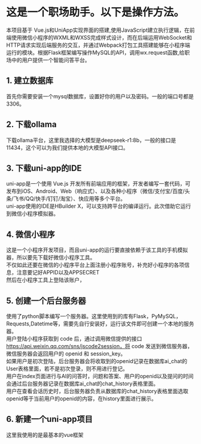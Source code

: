 # 这是一个职场助手。以下是操作方法。 <br />
本项目基于 Vue.js和UniApp实现界面的搭建,使用JavaScript建立执行逻辑，在前端使用微信小程序的WXML和WXSS完成样式设计，而在后端运用WebSocket和HTTP请求实现后端服务的交互，并通过Webpack打包工具搭建能够在小程序端运行的模块。根据Flask框架编写操作MySQL的API，调用wx.request函数,给职场中的用户提供一个智能问答平台。
## 1. 建立数据库
首先你需要安装一个mysql数据库，设置好你的用户以及密码。一般的端口号都是3306。
## 2. 下载ollama
下载ollama平台，这里我选择的大模型是deepseek-r1:8b，一般的接口是11434，这个可以为我们提供本地的大模型API接口。
## 3. 下载uni-app的IDE
uni-app是一个使用 Vue.js 开发所有前端应用的框架，开发者编写一套代码，可发布到iOS、Android、Web（响应式）、以及各种小程序（微信/支付宝/百度/头条/飞书/QQ/快手/钉钉/淘宝）、快应用等多个平台。<br />
uni-app使用的IDE是HBuilder X，可以支持跨平台的编译运行。此次借助它运行到微信小程序模拟器。
## 4. 微信小程序
这是一个小程序开发项目，而且uni-app的运行要直接依赖于该工具的手机模拟器，所以要先下载好微信小程序工具。<br />
不仅如此还要在微信的小程序平台上面注册小程序账号，补充好小程序的各项信息，注意要记好APPID以及APPSECRET <br />
然后在小程序工具上登陆该账户，
## 5. 创建一个后台服务器
使用了python脚本编写一个服务器。这里使用到的库有Flask，PyMySQL，Requests,Datetime等，需要先自行安装好，运行该文件即可创建一个本地的服务器。<br />
用户登陆小程序获取到 code 后，通过调用微信提供的接口 https://api.weixin.qq.com/sns/jscode2session，将 code 发送到微信服务器，微信服务器会返回用户的 openid 和 session_key。<br />
如果用户是初次登陆，后台服务器会将收取到的openid记录在数据库ai_chat的User表格里面，若不是初次登录，则不用进行登记。<br />
用户在index页面进行与AI的问答时，问题和答案、用户的openid以及提问的时间会通过后台服务器记录在数据库ai_chat的chat_history表格里面。<br />
用户在查看会话历史时，后台服务器负责从数据库的chat_history表格里面选取openid等于当前用户的openid的内容，在history里面进行展示。
## 6. 新建一个uni-app项目
这里我使用的是最基本的vue框架


